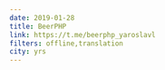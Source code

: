 ```yaml
---
date: 2019-01-28
title: BeerPHP
link: https://t.me/beerphp_yaroslavl
filters: offline,translation
city: yrs
---
```

